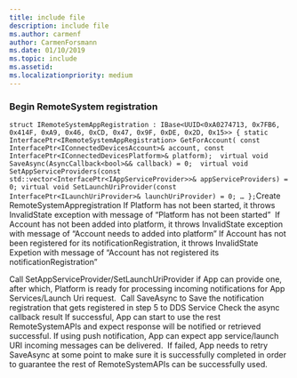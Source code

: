 ```yaml
---
title: include file
description: include file
ms.author: carmenf
author: CarmenForsmann
ms.date: 01/10/2019
ms.topic: include
ms.assetid: 
ms.localizationpriority: medium
---
```



### Begin RemoteSystem registration

`
struct IRemoteSystemAppRegistration : IBase<UUID<0xA0274713, 0x7FB6, 0x414F, 0xA9, 0x46, 0xCD, 0x47, 0x9F, 0xDE, 0x2D, 0x15>>​
{​
        static InterfacePtr<IRemoteSystemAppRegistration> GetForAccount(​
                const InterfacePtr<IConnectedDevicesAccount>& account,​
                const InterfacePtr<IConnectedDevicesPlatform>& platform);​
​
        virtual void SaveAsync(AsyncCallback<bool>&& callback) = 0;​
​
        virtual void SetAppServiceProviders(const std::vector<InterfacePtr<IAppServiceProvider>>& appServiceProviders) = 0;​
        virtual void SetLaunchUriProvider(const InterfacePtr<ILaunchUriProvider>& launchUriProvider) = 0;​
…​
};
`
​
Create RemoteSystemAppregistration​
If Platform has not been started, it throws InvalidState exception with message of “Platform has not been started” ​
If Account has not been added into platform, it throws InvalidState exception with message of “Account needs to added into platform”​
If Account has not been registered for its notificationRegistration, it throws InvalidState Expetion with message of “Account has not registered its notificationRegistration”

Call SetAppServiceProvider/SetLaunchUriProvider if App can provide one, after which, Platform is ready for processing incoming notifications for App Services/Launch Uri request.​
​
Call SaveAsync to Save the notification registration that gets registered in step 5 to DDS Service​
Check the async callback result​
If successful, App can start to use the rest RemoteSystemAPIs and expect response will be notified or retrieved successful. If using push notification, App can expect app service/launch URI incoming messages can be delivered. ​
If failed, App needs to retry SaveAsync at some point to make sure it is successfully completed in order to guarantee the rest of RemoteSystemAPIs can be successfully used.
